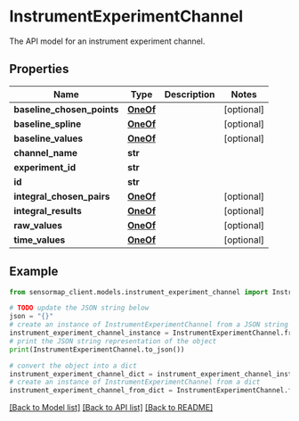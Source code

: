 # InstrumentExperimentChannel

The API model for an instrument experiment channel.

## Properties

Name | Type | Description | Notes
------------ | ------------- | ------------- | -------------
**baseline_chosen_points** | [**OneOf**](OneOf.md) |  | [optional] 
**baseline_spline** | [**OneOf**](OneOf.md) |  | [optional] 
**baseline_values** | [**OneOf**](OneOf.md) |  | [optional] 
**channel_name** | **str** |  | 
**experiment_id** | **str** |  | 
**id** | **str** |  | 
**integral_chosen_pairs** | [**OneOf**](OneOf.md) |  | [optional] 
**integral_results** | [**OneOf**](OneOf.md) |  | [optional] 
**raw_values** | [**OneOf**](OneOf.md) |  | [optional] 
**time_values** | [**OneOf**](OneOf.md) |  | [optional] 

## Example

```python
from sensormap_client.models.instrument_experiment_channel import InstrumentExperimentChannel

# TODO update the JSON string below
json = "{}"
# create an instance of InstrumentExperimentChannel from a JSON string
instrument_experiment_channel_instance = InstrumentExperimentChannel.from_json(json)
# print the JSON string representation of the object
print(InstrumentExperimentChannel.to_json())

# convert the object into a dict
instrument_experiment_channel_dict = instrument_experiment_channel_instance.to_dict()
# create an instance of InstrumentExperimentChannel from a dict
instrument_experiment_channel_from_dict = InstrumentExperimentChannel.from_dict(instrument_experiment_channel_dict)
```
[[Back to Model list]](../README.md#documentation-for-models) [[Back to API list]](../README.md#documentation-for-api-endpoints) [[Back to README]](../README.md)


